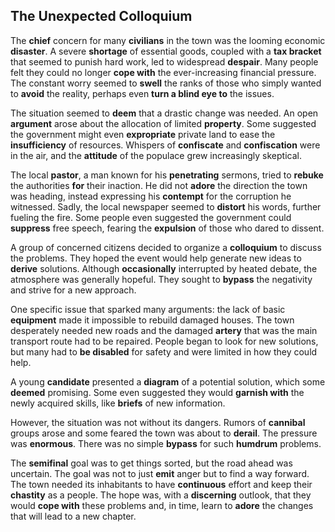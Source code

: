 ## The Unexpected Colloquium

The **chief** concern for many **civilians** in the town was the looming economic **disaster**. A severe **shortage** of essential goods, coupled with a **tax bracket** that seemed to punish hard work, led to widespread **despair**. Many people felt they could no longer **cope with** the ever-increasing financial pressure. The constant worry seemed to **swell** the ranks of those who simply wanted to **avoid** the reality, perhaps even **turn a blind eye to** the issues.

The situation seemed to **deem** that a drastic change was needed. An open **argument** arose about the allocation of limited **property**. Some suggested the government might even **expropriate** private land to ease the **insufficiency** of resources. Whispers of **confiscate** and **confiscation** were in the air, and the **attitude** of the populace grew increasingly skeptical.

The local **pastor**, a man known for his **penetrating** sermons, tried to **rebuke** the authorities **for** their inaction. He did not **adore** the direction the town was heading, instead expressing his **contempt** for the corruption he witnessed. Sadly, the local newspaper seemed to **distort** his words, further fueling the fire. Some people even suggested the government could **suppress** free speech, fearing the **expulsion** of those who dared to dissent.

A group of concerned citizens decided to organize a **colloquium** to discuss the problems. They hoped the event would help generate new ideas to **derive** solutions. Although **occasionally** interrupted by heated debate, the atmosphere was generally hopeful. They sought to **bypass** the negativity and strive for a new approach.

One specific issue that sparked many arguments: the lack of basic **equipment** made it impossible to rebuild damaged houses. The town desperately needed new roads and the damaged **artery** that was the main transport route had to be repaired. People began to look for new solutions, but many had to **be disabled** for safety and were limited in how they could help.

A young **candidate** presented a **diagram** of a potential solution, which some **deemed** promising. Some even suggested they would **garnish with** the newly acquired skills, like **briefs** of new information. 

However, the situation was not without its dangers. Rumors of **cannibal** groups arose and some feared the town was about to **derail**. The pressure was **enormous**. There was no simple **bypass** for such **humdrum** problems.

The **semifinal** goal was to get things sorted, but the road ahead was uncertain. The goal was not to just **emit** anger but to find a way forward. The town needed its inhabitants to have **continuous** effort and keep their **chastity** as a people. The hope was, with a **discerning** outlook, that they would **cope with** these problems and, in time, learn to **adore** the changes that will lead to a new chapter.
